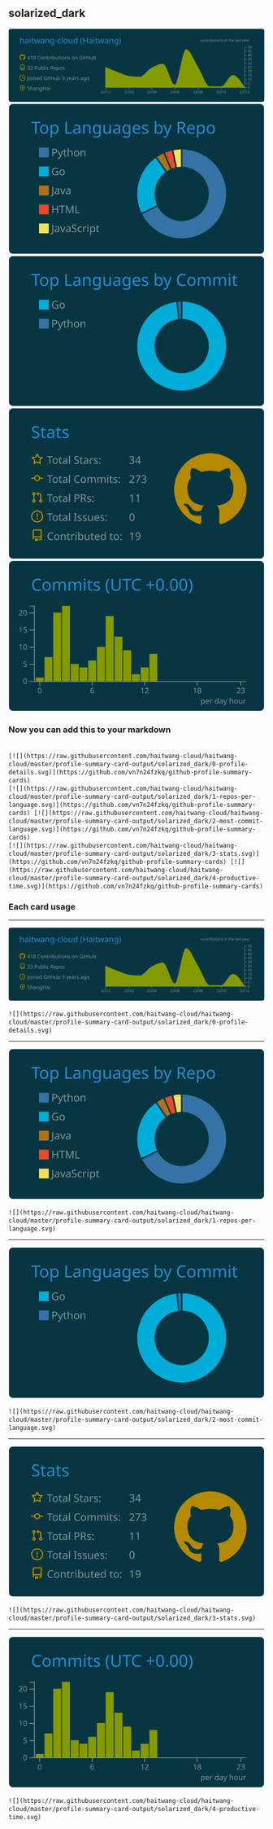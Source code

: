 ## solarized_dark

[![](./0-profile-details.svg)](https://github.com/vn7n24fzkq/github-profile-summary-cards)
[![](./1-repos-per-language.svg)](https://github.com/vn7n24fzkq/github-profile-summary-cards) [![](./2-most-commit-language.svg)](https://github.com/vn7n24fzkq/github-profile-summary-cards)
[![](./3-stats.svg)](https://github.com/vn7n24fzkq/github-profile-summary-cards) [![](./4-productive-time.svg)](https://github.com/vn7n24fzkq/github-profile-summary-cards)
### Now you can add this to your markdown
```

[![](https://raw.githubusercontent.com/haitwang-cloud/haitwang-cloud/master/profile-summary-card-output/solarized_dark/0-profile-details.svg)](https://github.com/vn7n24fzkq/github-profile-summary-cards)
[![](https://raw.githubusercontent.com/haitwang-cloud/haitwang-cloud/master/profile-summary-card-output/solarized_dark/1-repos-per-language.svg)](https://github.com/vn7n24fzkq/github-profile-summary-cards) [![](https://raw.githubusercontent.com/haitwang-cloud/haitwang-cloud/master/profile-summary-card-output/solarized_dark/2-most-commit-language.svg)](https://github.com/vn7n24fzkq/github-profile-summary-cards)
[![](https://raw.githubusercontent.com/haitwang-cloud/haitwang-cloud/master/profile-summary-card-output/solarized_dark/3-stats.svg)](https://github.com/vn7n24fzkq/github-profile-summary-cards) [![](https://raw.githubusercontent.com/haitwang-cloud/haitwang-cloud/master/profile-summary-card-output/solarized_dark/4-productive-time.svg)](https://github.com/vn7n24fzkq/github-profile-summary-cards)

```

### Each card usage
---

![](./0-profile-details.svg)

```
![](https://raw.githubusercontent.com/haitwang-cloud/haitwang-cloud/master/profile-summary-card-output/solarized_dark/0-profile-details.svg)
```

    

---

![](./1-repos-per-language.svg)

```
![](https://raw.githubusercontent.com/haitwang-cloud/haitwang-cloud/master/profile-summary-card-output/solarized_dark/1-repos-per-language.svg)
```

    

---

![](./2-most-commit-language.svg)

```
![](https://raw.githubusercontent.com/haitwang-cloud/haitwang-cloud/master/profile-summary-card-output/solarized_dark/2-most-commit-language.svg)
```

    

---

![](./3-stats.svg)

```
![](https://raw.githubusercontent.com/haitwang-cloud/haitwang-cloud/master/profile-summary-card-output/solarized_dark/3-stats.svg)
```

    

---

![](./4-productive-time.svg)

```
![](https://raw.githubusercontent.com/haitwang-cloud/haitwang-cloud/master/profile-summary-card-output/solarized_dark/4-productive-time.svg)
```

    

